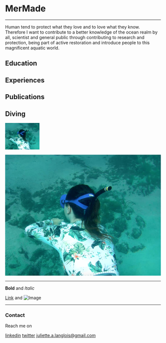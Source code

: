 # MerMade
________________

  Human tend to protect what they love and to love what they know. Therefore I want to contribute to a better knowledge of the ocean realm by all, scientist and general public through contributing to research and protection, being part of active restoration and introduce people to this magnificent aquatic world.
  
## Education

## Experiences

## Publications

## Diving

<img src="/images/freedivingjuju.png" width="111" height="86.25">

![freedivingjuju](/images/freedivingjuju.png)

__________________________________

**Bold** and _Italic_ 

[Link](url) and ![Image](src)

_________________________________

### Contact

Reach me on

[linkedin](https://www.linkedin.com/in/juliette-langlois-838271109/)
[twitter](https://twitter.com/Juliette__L) 
<juliette.a.langlois@gmail.com>
